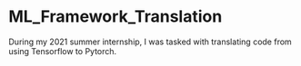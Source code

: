 # ML_Framework_Translation
During my 2021 summer internship, I was tasked with translating code from using Tensorflow to Pytorch.

